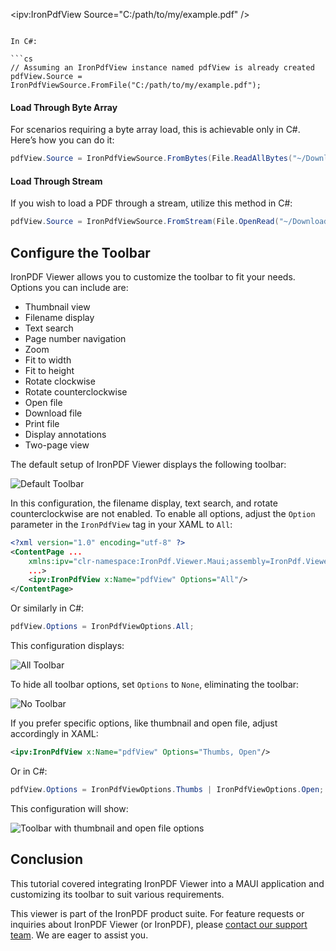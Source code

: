 <ipv:IronPdfView Source="C:/path/to/my/example.pdf" />
</ContentPage>
```

In C#:

```cs
// Assuming an IronPdfView instance named pdfView is already created
pdfView.Source = IronPdfViewSource.FromFile("C:/path/to/my/example.pdf");
```

#### Load Through Byte Array

For scenarios requiring a byte array load, this is achievable only in C#. Here’s how you can do it:

```cs
pdfView.Source = IronPdfViewSource.FromBytes(File.ReadAllBytes("~/Downloads/example.pdf"));
```

#### Load Through Stream

If you wish to load a PDF through a stream, utilize this method in C#:

```cs
pdfView.Source = IronPdfViewSource.FromStream(File.OpenRead("~/Downloads/example.pdf"));
```

## Configure the Toolbar

IronPDF Viewer allows you to customize the toolbar to fit your needs. Options you can include are:

- Thumbnail view
- Filename display
- Text search
- Page number navigation
- Zoom
- Fit to width
- Fit to height
- Rotate clockwise
- Rotate counterclockwise
- Open file
- Download file
- Print file
- Display annotations
- Two-page view

The default setup of IronPDF Viewer displays the following toolbar:

![Default Toolbar](https://ironpdf.com/static-assets/pdf/tutorials/pdf-viewing/toolbar_all.png)

In this configuration, the filename display, text search, and rotate counterclockwise are not enabled. To enable all options, adjust the `Option` parameter in the `IronPdfView` tag in your XAML to `All`:

```xml
<?xml version="1.0" encoding="utf-8" ?>
<ContentPage ...
    xmlns:ipv="clr-namespace:IronPdf.Viewer.Maui;assembly=IronPdf.Viewer.Maui"
    ...>
    <ipv:IronPdfView x:Name="pdfView" Options="All"/>
</ContentPage>
```

Or similarly in C#:

```cs
pdfView.Options = IronPdfViewOptions.All;
```

This configuration displays:

![All Toolbar](https://ironpdf.com/static-assets/pdf/tutorials/pdf-viewing/toolbar_all.png)

To hide all toolbar options, set `Options` to `None`, eliminating the toolbar:

![No Toolbar](https://ironpdf.com/static-assets/pdf/tutorials/pdf-viewing/toolbar_none.png)

If you prefer specific options, like thumbnail and open file, adjust accordingly in XAML:

```xml
<ipv:IronPdfView x:Name="pdfView" Options="Thumbs, Open"/>
```

Or in C#:

```cs
pdfView.Options = IronPdfViewOptions.Thumbs | IronPdfViewOptions.Open;
```

This configuration will show:

![Toolbar with thumbnail and open file options](https://ironpdf.com/static-assets/pdf/tutorials/pdf-viewing/toolbar_thumbsopen.png)

## Conclusion

This tutorial covered integrating IronPDF Viewer into a MAUI application and customizing its toolbar to suit various requirements.

This viewer is part of the IronPDF product suite. For feature requests or inquiries about IronPDF Viewer (or IronPDF), please [contact our support team](https://ironpdf.com/troubleshooting/engineering-request-pdf/). We are eager to assist you.